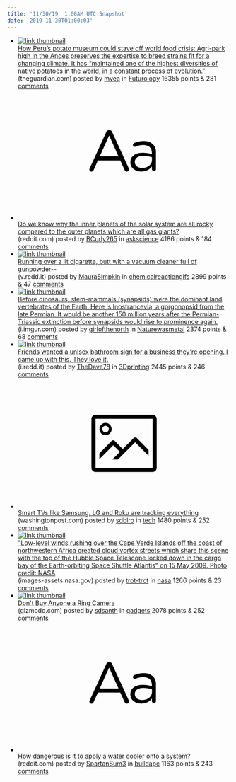 ```yaml
---
title: '11/30/19  1:00AM UTC Snapshot'
date: '2019-11-30T01:00:03'
---
```

<ul>
<li><a href='https://www.theguardian.com/environment/2019/nov/29/how-perus-potato-museum-could-stave-off-world-food-crisis'><img src='https://b.thumbs.redditmedia.com/iHWgGmWorViahKx1D7q3iip9aSoVFblu5UuHQfEHDls.jpg' alt='link thumbnail'></a><div><div class='linkTitle'><a href='https://www.theguardian.com/environment/2019/nov/29/how-perus-potato-museum-could-stave-off-world-food-crisis'>How Peru’s potato museum could stave off world food crisis: Agri-park high in the Andes preserves the expertise to breed strains fit for a changing climate. It has “maintained one of the highest diversities of native potatoes in the world, in a constant process of evolution.”</a></div>(theguardian.com) posted by <a href='https://www.reddit.com/user/mvea'>mvea</a> in <a href='https://www.reddit.com/r/Futurology'>Futurology</a> 16355 points & 281 <a href='https://www.reddit.com/r/Futurology/comments/e3de9f/how_perus_potato_museum_could_stave_off_world/'>comments</a></div></li>

<li><a href='https://www.reddit.com/r/askscience/comments/e3d3kd/do_we_know_why_the_inner_planets_of_the_solar/'><svg version='1.1' viewBox='-34 -12 104 64' preserveAspectRatio='xMidYMid slice' xmlns='http://www.w3.org/2000/svg' xmlns:xlink='http://www.w3.org/1999/xlink'>
    <title>text link thumbnail</title>
    <path d='M12.19,8.84a1.45,1.45,0,0,0-1.4-1h-.12a1.46,1.46,0,0,0-1.42,1L1.14,26.56a1.29,1.29,0,0,0-.14.59,1,1,0,0,0,1,1,1.12,1.12,0,0,0,1.08-.77l2.08-4.65h11l2.08,4.59a1.24,1.24,0,0,0,1.12.83,1.08,1.08,0,0,0,1.08-1.08,1.64,1.64,0,0,0-.14-.57ZM6.08,20.71l4.59-10.22,4.6,10.22Z'>
    </path>
    <path d='M32.24,14.78A6.35,6.35,0,0,0,27.6,13.2a11.36,11.36,0,0,0-4.7,1,1,1,0,0,0-.58.89,1,1,0,0,0,.94.92,1.23,1.23,0,0,0,.39-.08,8.87,8.87,0,0,1,3.72-.81c2.7,0,4.28,1.33,4.28,3.92v.5a15.29,15.29,0,0,0-4.42-.61c-3.64,0-6.14,1.61-6.14,4.64v.05c0,2.95,2.7,4.48,5.37,4.48a6.29,6.29,0,0,0,5.19-2.48V26.9a1,1,0,0,0,1,1,1,1,0,0,0,1-1.06V19A5.71,5.71,0,0,0,32.24,14.78Zm-.56,7.7c0,2.28-2.17,3.89-4.81,3.89-1.94,0-3.61-1.06-3.61-2.86v-.06c0-1.8,1.5-3,4.2-3a15.2,15.2,0,0,1,4.22.61Z'>
    </path>
</svg></a><div><div class='linkTitle'><a href='https://www.reddit.com/r/askscience/comments/e3d3kd/do_we_know_why_the_inner_planets_of_the_solar/'>Do we know why the inner planets of the solar system are all rocky compared to the outer planets which are all gas giants?</a></div>(reddit.com) posted by <a href='https://www.reddit.com/user/BCurly265'>BCurly265</a> in <a href='https://www.reddit.com/r/askscience'>askscience</a> 4186 points & 184 <a href='https://www.reddit.com/r/askscience/comments/e3d3kd/do_we_know_why_the_inner_planets_of_the_solar/'>comments</a></div></li>

<li><a href='https://v.redd.it/xdqd22bgtj141'><img src='https://b.thumbs.redditmedia.com/sVMZhWOiCwy_kfUmER-DCthTI57ioD_Hu3pCqzCDeqI.jpg' alt='link thumbnail'></a><div><div class='linkTitle'><a href='https://v.redd.it/xdqd22bgtj141'>Running over a lit cigarette, butt with a vacuum cleaner full of gunpowder--</a></div>(v.redd.it) posted by <a href='https://www.reddit.com/user/MauraSimpkin'>MauraSimpkin</a> in <a href='https://www.reddit.com/r/chemicalreactiongifs'>chemicalreactiongifs</a> 2899 points & 47 <a href='https://www.reddit.com/r/chemicalreactiongifs/comments/e39bkb/running_over_a_lit_cigarette_butt_with_a_vacuum/'>comments</a></div></li>

<li><a href='https://i.imgur.com/XudaebV.jpg'><img src='https://b.thumbs.redditmedia.com/AcKeAEtI2Z6F43hxRGT-qWgrqjU9UgsWknuTnsX-Ftc.jpg' alt='link thumbnail'></a><div><div class='linkTitle'><a href='https://i.imgur.com/XudaebV.jpg'>Before dinosaurs, stem-mammals (synapsids) were the dominant land vertebrates of the Earth. Here is Inostrancevia, a gorgonopsid from the late Permian. It would be another 150 million years after the Permian-Triassic extinction before synapsids would rise to prominence again.</a></div>(i.imgur.com) posted by <a href='https://www.reddit.com/user/girlofthenorth'>girlofthenorth</a> in <a href='https://www.reddit.com/r/Naturewasmetal'>Naturewasmetal</a> 2374 points & 68 <a href='https://www.reddit.com/r/Naturewasmetal/comments/e3am4f/before_dinosaurs_stemmammals_synapsids_were_the/'>comments</a></div></li>

<li><a href='https://i.redd.it/o5a9k8eeum141.jpg'><img src='https://b.thumbs.redditmedia.com/3eDMxBApGRXQuCSMpfi6uF7hp482k6aMJ8kgBxUHSao.jpg' alt='link thumbnail'></a><div><div class='linkTitle'><a href='https://i.redd.it/o5a9k8eeum141.jpg'>Friends wanted a unisex bathroom sign for a business they're opening. I came up with this. They love it.</a></div>(i.redd.it) posted by <a href='https://www.reddit.com/user/TheDave78'>TheDave78</a> in <a href='https://www.reddit.com/r/3Dprinting'>3Dprinting</a> 2445 points & 246 <a href='https://www.reddit.com/r/3Dprinting/comments/e3f5rl/friends_wanted_a_unisex_bathroom_sign_for_a/'>comments</a></div></li>

<li><a href='https://www.washingtonpost.com/technology/2019/09/18/you-watch-tv-your-tv-watches-back/'><svg version='1.1' viewBox='-34 -14 104 64' preserveAspectRatio='xMidYMid meet' xmlns='http://www.w3.org/2000/svg' xmlns:xlink='http://www.w3.org/1999/xlink'>
    <title>link thumbnail</title>
    <path d='M32,4H4A2,2,0,0,0,2,6V30a2,2,0,0,0,2,2H32a2,2,0,0,0,2-2V6A2,2,0,0,0,32,4ZM4,30V6H32V30Z'></path>
    <path d='M8.92,14a3,3,0,1,0-3-3A3,3,0,0,0,8.92,14Zm0-4.6A1.6,1.6,0,1,1,7.33,11,1.6,1.6,0,0,1,8.92,9.41Z'></path>
    <path d='M22.78,15.37l-5.4,5.4-4-4a1,1,0,0,0-1.41,0L5.92,22.9v2.83l6.79-6.79L16,22.18l-3.75,3.75H15l8.45-8.45L30,24V21.18l-5.81-5.81A1,1,0,0,0,22.78,15.37Z'></path>
</svg></a><div><div class='linkTitle'><a href='https://www.washingtonpost.com/technology/2019/09/18/you-watch-tv-your-tv-watches-back/'>Smart TVs like Samsung, LG and Roku are tracking everything</a></div>(washingtonpost.com) posted by <a href='https://www.reddit.com/user/sdblro'>sdblro</a> in <a href='https://www.reddit.com/r/tech'>tech</a> 1480 points & 252 <a href='https://www.reddit.com/r/tech/comments/e3boy6/smart_tvs_like_samsung_lg_and_roku_are_tracking/'>comments</a></div></li>

<li><a href='https://images-assets.nasa.gov/image/s125e007547/s125e007547~orig.jpg'><img src='https://b.thumbs.redditmedia.com/z69hiaYiBluJh73bpOY1FtYCFmO7bne3jG5RpdG0-_E.jpg' alt='link thumbnail'></a><div><div class='linkTitle'><a href='https://images-assets.nasa.gov/image/s125e007547/s125e007547~orig.jpg'>"Low-level winds rushing over the Cape Verde Islands off the coast of northwestern Africa created cloud vortex streets which share this scene with the top of the Hubble Space Telescope locked down in the cargo bay of the Earth-orbiting Space Shuttle Atlantis" on 15 May 2009. Photo credit: NASA</a></div>(images-assets.nasa.gov) posted by <a href='https://www.reddit.com/user/trot-trot'>trot-trot</a> in <a href='https://www.reddit.com/r/nasa'>nasa</a> 1266 points & 23 <a href='https://www.reddit.com/r/nasa/comments/e3fe4h/lowlevel_winds_rushing_over_the_cape_verde/'>comments</a></div></li>

<li><a href='https://gizmodo.com/dont-buy-anyone-a-ring-camera-1840070640'><img src='https://b.thumbs.redditmedia.com/EB87tFuHxnoY8CpAUULUORTVtFRuvU6-gCdR5UYluQU.jpg' alt='link thumbnail'></a><div><div class='linkTitle'><a href='https://gizmodo.com/dont-buy-anyone-a-ring-camera-1840070640'>Don't Buy Anyone a Ring Camera</a></div>(gizmodo.com) posted by <a href='https://www.reddit.com/user/sdsanth'>sdsanth</a> in <a href='https://www.reddit.com/r/gadgets'>gadgets</a> 2078 points & 252 <a href='https://www.reddit.com/r/gadgets/comments/e3l3gy/dont_buy_anyone_a_ring_camera/'>comments</a></div></li>

<li><a href='https://www.reddit.com/r/buildapc/comments/e3b0ep/how_dangerous_is_it_to_apply_a_water_cooler_onto/'><svg version='1.1' viewBox='-34 -12 104 64' preserveAspectRatio='xMidYMid slice' xmlns='http://www.w3.org/2000/svg' xmlns:xlink='http://www.w3.org/1999/xlink'>
    <title>text link thumbnail</title>
    <path d='M12.19,8.84a1.45,1.45,0,0,0-1.4-1h-.12a1.46,1.46,0,0,0-1.42,1L1.14,26.56a1.29,1.29,0,0,0-.14.59,1,1,0,0,0,1,1,1.12,1.12,0,0,0,1.08-.77l2.08-4.65h11l2.08,4.59a1.24,1.24,0,0,0,1.12.83,1.08,1.08,0,0,0,1.08-1.08,1.64,1.64,0,0,0-.14-.57ZM6.08,20.71l4.59-10.22,4.6,10.22Z'>
    </path>
    <path d='M32.24,14.78A6.35,6.35,0,0,0,27.6,13.2a11.36,11.36,0,0,0-4.7,1,1,1,0,0,0-.58.89,1,1,0,0,0,.94.92,1.23,1.23,0,0,0,.39-.08,8.87,8.87,0,0,1,3.72-.81c2.7,0,4.28,1.33,4.28,3.92v.5a15.29,15.29,0,0,0-4.42-.61c-3.64,0-6.14,1.61-6.14,4.64v.05c0,2.95,2.7,4.48,5.37,4.48a6.29,6.29,0,0,0,5.19-2.48V26.9a1,1,0,0,0,1,1,1,1,0,0,0,1-1.06V19A5.71,5.71,0,0,0,32.24,14.78Zm-.56,7.7c0,2.28-2.17,3.89-4.81,3.89-1.94,0-3.61-1.06-3.61-2.86v-.06c0-1.8,1.5-3,4.2-3a15.2,15.2,0,0,1,4.22.61Z'>
    </path>
</svg></a><div><div class='linkTitle'><a href='https://www.reddit.com/r/buildapc/comments/e3b0ep/how_dangerous_is_it_to_apply_a_water_cooler_onto/'>How dangerous is it to apply a water cooler onto a system?</a></div>(reddit.com) posted by <a href='https://www.reddit.com/user/SpartanSum3'>SpartanSum3</a> in <a href='https://www.reddit.com/r/buildapc'>buildapc</a> 1163 points & 243 <a href='https://www.reddit.com/r/buildapc/comments/e3b0ep/how_dangerous_is_it_to_apply_a_water_cooler_onto/'>comments</a></div></li>

</ul>
